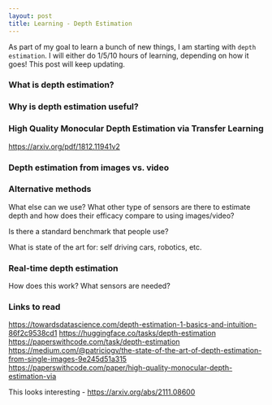 ```yaml
---
layout: post
title: Learning - Depth Estimation
---
```


As part of my goal to learn a bunch of new things, I am starting with `depth estimation`. I will either do 1/5/10 hours of learning, depending on how it goes! This post will keep updating.

### What is depth estimation?



### Why is depth estimation useful?



### High Quality Monocular Depth Estimation via Transfer Learning

https://arxiv.org/pdf/1812.11941v2


### Depth estimation from images vs. video


### Alternative methods

What else can we use? What other type of sensors are there to estimate depth and how does their efficacy compare to using images/video?

Is there a standard benchmark that people use?

What is state of the art for: self driving cars, robotics, etc.


### Real-time depth estimation

How does this work? What sensors are needed?




### Links to read

https://towardsdatascience.com/depth-estimation-1-basics-and-intuition-86f2c9538cd1
https://huggingface.co/tasks/depth-estimation
https://paperswithcode.com/task/depth-estimation
https://medium.com/@patriciogv/the-state-of-the-art-of-depth-estimation-from-single-images-9e245d51a315
https://paperswithcode.com/paper/high-quality-monocular-depth-estimation-via

This looks interesting - https://arxiv.org/abs/2111.08600


